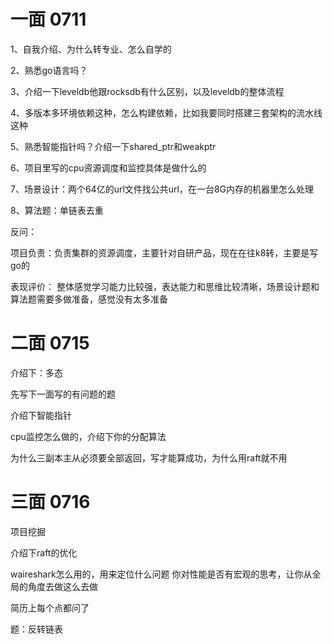 # 一面 0711

1、自我介绍、为什么转专业、怎么自学的

2、熟悉go语言吗？

3、介绍一下leveldb他跟rocksdb有什么区别，以及leveldb的整体流程

4、多版本多环境依赖这种，怎么构建依赖，比如我要同时搭建三套架构的流水线这种

5、熟悉智能指针吗？介绍一下shared_ptr和weakptr

6、项目里写的cpu资源调度和监控具体是做什么的

7、场景设计：两个64亿的url文件找公共url，在一台8G内存的机器里怎么处理

8、算法题：单链表去重

反问：

项目负责：负责集群的资源调度，主要针对自研产品，现在在往k8转，主要是写go的

表现评价：
整体感觉学习能力比较强，表达能力和思维比较清晰，场景设计题和算法题需要多做准备，感觉没有太多准备

# 二面 0715

介绍下：多态

先写下一面写的有问题的题

介绍下智能指针

cpu监控怎么做的，介绍下你的分配算法

为什么三副本主从必须要全部返回，写才能算成功，为什么用raft就不用

# 三面 0716

项目挖掘

介绍下raft的优化

waireshark怎么用的，用来定位什么问题
你对性能是否有宏观的思考，让你从全局的角度去做这么去做

简历上每个点都问了

题：反转链表
